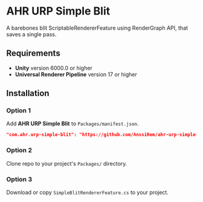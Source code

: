 # AHR URP Simple Blit
A barebones blit ScriptableRendererFeature using RenderGraph API, that saves a single pass.

## Requirements
- **Unity** version 6000.0 or higher
- **Universal Renderer Pipeline** version 17 or higher

## Installation
### Option 1
Add **AHR URP Simple Blit** to `Packages/manifest.json`.
```JSON
"com.ahr.urp-simple-blit": "https://github.com/AnssiRem/ahr-urp-simple-blit.git#1.0.0"
```

### Option 2
Clone repo to your project's `Packages/` directory.

### Option 3
Download or copy `SimpleBlitRendererFeature.cs` to your project.

